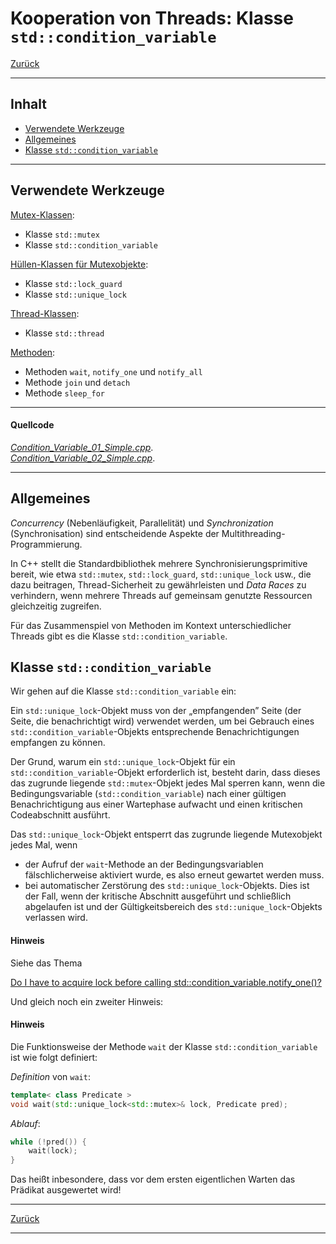 # Kooperation von Threads: Klasse `std::condition_variable`

[Zurück](../../Readme.md)

---

## Inhalt

  * [Verwendete Werkzeuge](#link1)
  * [Allgemeines](#link2)
  * [Klasse `std::condition_variable`](#link3)

---

## Verwendete Werkzeuge <a name="link1"></a>

<ins>Mutex-Klassen</ins>:

  * Klasse `std::mutex`
  * Klasse `std::condition_variable`

 
<ins>Hüllen-Klassen für Mutexobjekte</ins>:

  * Klasse `std::lock_guard`
  * Klasse `std::unique_lock`


<ins>Thread-Klassen</ins>:

  * Klasse `std::thread`


<ins>Methoden</ins>:

  * Methoden `wait`, `notify_one` und `notify_all`
  * Methode `join` und `detach`
  * Methode `sleep_for`


---

#### Quellcode

[*Condition_Variable_01_Simple.cpp*](Condition_Variable_01_Simple.cpp).<br />
[*Condition_Variable_02_Simple.cpp*](Condition_Variable_02_Simple.cpp).

---

## Allgemeines <a name="link2"></a>

*Concurrency* (Nebenläufigkeit, Parallelität) und *Synchronization* (Synchronisation)
sind entscheidende Aspekte der Multithreading-Programmierung.

In C++ stellt die Standardbibliothek mehrere Synchronisierungsprimitive bereit,
wie etwa `std::mutex`, `std::lock_guard`, `std::unique_lock` usw.,
die dazu beitragen, Thread-Sicherheit zu gewährleisten und *Data Races* zu verhindern,
wenn mehrere Threads auf gemeinsam genutzte Ressourcen gleichzeitig zugreifen.

Für das Zusammenspiel von Methoden im Kontext unterschiedlicher Threads
gibt es die Klasse `std::condition_variable`.


## Klasse `std::condition_variable` <a name="link3"></a>

Wir gehen auf die Klasse `std::condition_variable` ein:

Ein `std::unique_lock`-Objekt muss von der &bdquo;empfangenden&rdquo; Seite
(der Seite, die benachrichtigt wird) verwendet werden, um bei Gebrauch eines `std::condition_variable`-Objekts
entsprechende Benachrichtigungen empfangen zu können.

Der Grund, warum ein `std::unique_lock`-Objekt für ein `std::condition_variable`-Objekt erforderlich ist, besteht darin,
dass dieses das zugrunde liegende `std::mutex`-Objekt jedes Mal sperren kann,
wenn die Bedingungsvariable (`std::condition_variable`) nach einer gültigen Benachrichtigung
aus einer Wartephase aufwacht und einen kritischen Codeabschnitt ausführt.

Das `std::unique_lock`-Objekt entsperrt das zugrunde liegende Mutexobjekt jedes Mal, wenn

  * der Aufruf der `wait`-Methode an der Bedingungsvariablen fälschlicherweise aktiviert wurde, es also erneut gewartet werden muss.
  * bei automatischer Zerstörung des `std::unique_lock`-Objekts. Dies ist der Fall, wenn der kritische Abschnitt ausgeführt und schließlich abgelaufen ist und der Gültigkeitsbereich des `std::unique_lock`-Objekts verlassen wird.


#### Hinweis

Siehe das Thema

[Do I have to acquire lock before calling std::condition_variable.notify_one()?](https://stackoverflow.com/questions/17101922/do-i-have-to-acquire-lock-before-calling-condition-variable-notify-one)

Und gleich noch ein zweiter Hinweis:

#### Hinweis

Die Funktionsweise der Methode `wait` der Klasse `std::condition_variable` ist wie folgt definiert:

*Definition* von `wait`:

```cpp
template< class Predicate >
void wait(std::unique_lock<std::mutex>& lock, Predicate pred);
```

*Ablauf*:

```cpp
while (!pred()) {
    wait(lock);
}
```

Das heißt inbesondere, dass vor dem ersten eigentlichen Warten das Prädikat ausgewertet wird!


---

[Zurück](../../Readme.md)

---
